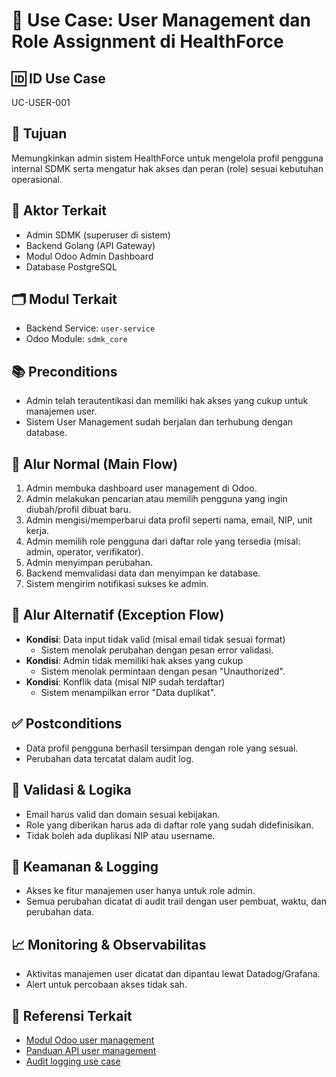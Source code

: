# 🧩 Use Case: User Management dan Role Assignment di HealthForce

## 🆔 ID Use Case  
UC-USER-001

## 🎯 Tujuan  
Memungkinkan admin sistem HealthForce untuk mengelola profil pengguna internal SDMK serta mengatur hak akses dan peran (role) sesuai kebutuhan operasional.

## 👥 Aktor Terkait  
- Admin SDMK (superuser di sistem)  
- Backend Golang (API Gateway)  
- Modul Odoo Admin Dashboard  
- Database PostgreSQL  

## 🗂️ Modul Terkait  
- Backend Service: `user-service`  
- Odoo Module: `sdmk_core`  

## 📚 Preconditions  
- Admin telah terautentikasi dan memiliki hak akses yang cukup untuk manajemen user.  
- Sistem User Management sudah berjalan dan terhubung dengan database.  

## 🔁 Alur Normal (Main Flow)  
1. Admin membuka dashboard user management di Odoo.  
2. Admin melakukan pencarian atau memilih pengguna yang ingin diubah/profil dibuat baru.  
3. Admin mengisi/memperbarui data profil seperti nama, email, NIP, unit kerja.  
4. Admin memilih role pengguna dari daftar role yang tersedia (misal: admin, operator, verifikator).  
5. Admin menyimpan perubahan.  
6. Backend memvalidasi data dan menyimpan ke database.  
7. Sistem mengirim notifikasi sukses ke admin.  

## 🔄 Alur Alternatif (Exception Flow)  
- **Kondisi**: Data input tidak valid (misal email tidak sesuai format)  
  - Sistem menolak perubahan dengan pesan error validasi.  
- **Kondisi**: Admin tidak memiliki hak akses yang cukup  
  - Sistem menolak permintaan dengan pesan "Unauthorized".  
- **Kondisi**: Konflik data (misal NIP sudah terdaftar)  
  - Sistem menampilkan error "Data duplikat".  

## ✅ Postconditions  
- Data profil pengguna berhasil tersimpan dengan role yang sesuai.  
- Perubahan data tercatat dalam audit log.  

## 🧪 Validasi & Logika  
- Email harus valid dan domain sesuai kebijakan.  
- Role yang diberikan harus ada di daftar role yang sudah didefinisikan.  
- Tidak boleh ada duplikasi NIP atau username.  

## 🔐 Keamanan & Logging  
- Akses ke fitur manajemen user hanya untuk role admin.  
- Semua perubahan dicatat di audit trail dengan user pembuat, waktu, dan perubahan data.  

## 📈 Monitoring & Observabilitas  
- Aktivitas manajemen user dicatat dan dipantau lewat Datadog/Grafana.  
- Alert untuk percobaan akses tidak sah.  

## 🧩 Referensi Terkait  
- [Modul Odoo user management](../odoo.md)  
- [Panduan API user management](../api-guidelines.md)  
- [Audit logging use case](./data_audit_logging.md)  
